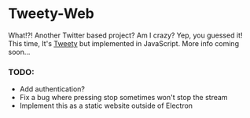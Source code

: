 # Tweety-Web
What!?! Another Twitter based project? Am I crazy? Yep, you guessed it! This time, It's [Tweety](https://github.com/ctcuff/Tweety) but implemented in JavaScript. More info coming soon...

### TODO:

* Add authentication?
* Fix a bug where pressing stop sometimes won't stop the stream
* Implement this as a static website outside of Electron
